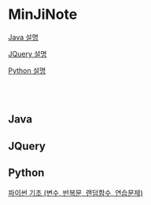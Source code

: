 # MinJiNote

[Java 설명](#Java)

[JQuery 설명](#JQuery)

[Python 설명](#Python)


<br>
<br>

## Java





## JQuery




## Python
<a href = "https://github.com/mjkim001/MinJiNote/tree/main/Python/day01"> 파이썬 기초 (변수, 반복문, 랜덤함수, 연습문제) </a>
